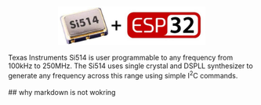 <p align="center">
<img src = "images/esp32-si514.png" width=300>
</p>
Texas Instruments Si514 is user programmable to any frequency from 100kHz to 250MHz. The Si514 uses single crystal and DSPLL synthesizer to generate any frequency across this range using simple I<sup>2</sup>C commands.
<br>
<br>
## why markdown is not wokring
